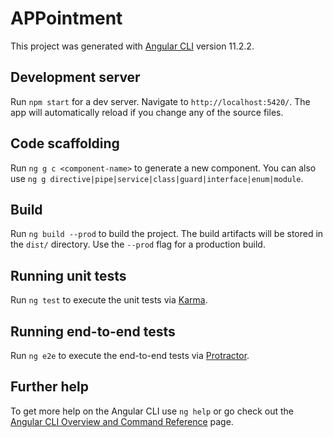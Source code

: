 # APPointment

This project was generated with [Angular CLI](https://github.com/angular/angular-cli) version 11.2.2.

## Development server

Run `npm start` for a dev server. Navigate to `http://localhost:5420/`. The app will automatically reload if you change any of the source files.

## Code scaffolding

Run `ng g c <component-name>` to generate a new component. You can also use `ng g directive|pipe|service|class|guard|interface|enum|module`.

## Build

Run `ng build --prod` to build the project. The build artifacts will be stored in the `dist/` directory. Use the `--prod` flag for a production build.

## Running unit tests

Run `ng test` to execute the unit tests via [Karma](https://karma-runner.github.io).

## Running end-to-end tests

Run `ng e2e` to execute the end-to-end tests via [Protractor](http://www.protractortest.org/).

## Further help

To get more help on the Angular CLI use `ng help` or go check out the [Angular CLI Overview and Command Reference](https://angular.io/cli) page.
